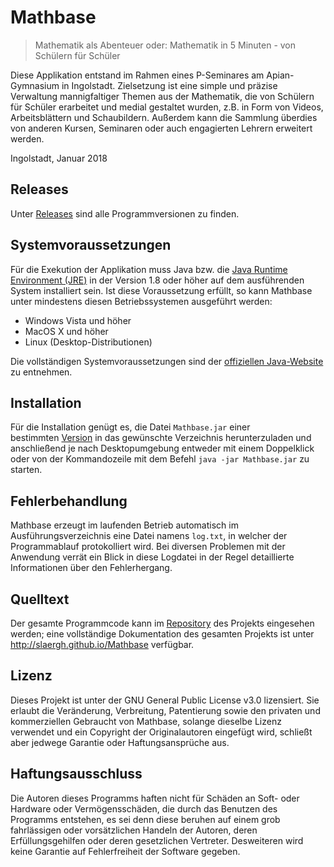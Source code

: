 # Mathbase
> Mathematik als Abenteuer oder: Mathematik in 5 Minuten - von Schülern für Schüler

Diese Applikation entstand im Rahmen eines P-Seminares am Apian-Gymnasium in Ingolstadt.
Zielsetzung ist eine simple und präzise Verwaltung mannigfaltiger Themen aus der Mathematik, die von Schülern für Schüler erarbeitet und medial gestaltet wurden, z.B. in Form von Videos, Arbeitsblättern und Schaubildern. Außerdem kann die Sammlung überdies von anderen Kursen, Seminaren oder auch engagierten Lehrern erweitert werden.

Ingolstadt, Januar 2018

## Releases
Unter [Releases](../../releases/) sind alle Programmversionen zu finden.

## Systemvoraussetzungen
Für die Exekution der Applikation muss Java bzw. die [Java Runtime Environment (JRE)](https://java.com/de/download/manual.jsp) in der Version 1.8 oder höher auf dem ausführenden System installiert sein. Ist diese Voraussetzung erfüllt, so kann Mathbase unter mindestens diesen Betriebssystemen ausgeführt werden:

* Windows Vista und höher
* MacOS X und höher
* Linux (Desktop-Distributionen)

Die vollständigen Systemvoraussetzungen sind der [offiziellen Java-Website](https://java.com/en/download/help/sysreq.xml) zu entnehmen.

## Installation
Für die Installation genügt es, die Datei `Mathbase.jar` einer bestimmten [Version](../../releases) in das gewünschte Verzeichnis herunterzuladen und anschließend je nach Desktopumgebung entweder mit einem Doppelklick oder von der Kommandozeile mit dem Befehl `java -jar Mathbase.jar` zu starten.

## Fehlerbehandlung
Mathbase erzeugt im laufenden Betrieb automatisch im Ausführungsverzeichnis eine Datei namens `log.txt`, in welcher der Programmablauf protokolliert wird. Bei diversen Problemen mit der Anwendung verrät ein Blick in diese Logdatei in der Regel detaillierte Informationen über den Fehlerhergang.

## Quelltext
Der gesamte Programmcode kann im [Repository](../../) des Projekts eingesehen werden; eine vollständige Dokumentation des gesamten Projekts ist unter http://slaergh.github.io/Mathbase verfügbar.

## Lizenz
Dieses Projekt ist unter der GNU General Public License v3.0 lizensiert. Sie erlaubt die Veränderung, Verbreitung, Patentierung sowie den privaten und kommerziellen Gebraucht von Mathbase, solange dieselbe Lizenz verwendet und ein Copyright der Originalautoren eingefügt wird, schließt aber jedwege Garantie oder Haftungsansprüche aus.

## Haftungsausschluss
Die Autoren dieses Programms haften nicht für Schäden an Soft- oder Hardware oder Vermögensschäden,
die durch das Benutzen des Programms entstehen, es sei denn diese beruhen auf einem grob fahrlässigen
oder vorsätzlichen Handeln der Autoren, deren Erfüllungsgehilfen oder deren gesetzlichen Vertreter.
Desweiteren wird keine Garantie auf Fehlerfreiheit der Software gegeben.
